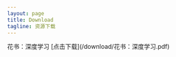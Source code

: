 ```yaml
---
layout: page
title: Download
tagline: 资源下载
---
```


<div style="text-align:left">花书：深度学习 [点击下载](/download/花书：深度学习.pdf)

</div>


